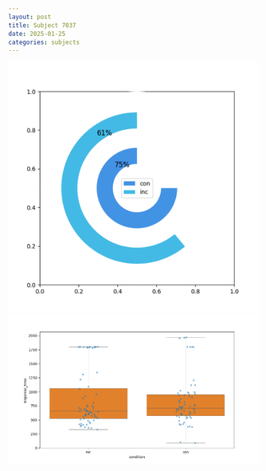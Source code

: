 ```yaml
---
layout: post
title: Subject 7037
date: 2025-01-25
categories: subjects
---
```


![](data/7037/run-8/7037_accuracy_by_condition.png)
![](data/7037/run-8/7037_rt.png)

